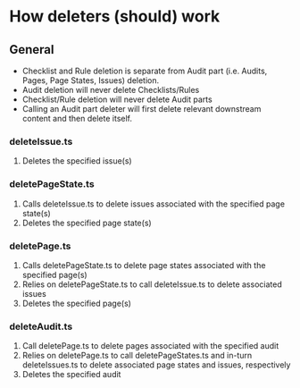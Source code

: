 # How deleters (should) work

## General

-   Checklist and Rule deletion is separate from Audit part (i.e. Audits, Pages, Page States, Issues) deletion.
-   Audit deletion will never delete Checklists/Rules
-   Checklist/Rule deletion will never delete Audit parts
-   Calling an Audit part deleter will first delete relevant downstream content and then delete itself.

### deleteIssue.ts

1. Deletes the specified issue(s)

### deletePageState.ts

1. Calls deleteIssue.ts to delete issues associated with the specified page state(s)
1. Deletes the specified page state(s)

### deletePage.ts

1. Calls deletePageState.ts to delete page states associated with the specified page(s)
1. Relies on deletePageState.ts to call deleteIssue.ts to delete associated issues
1. Deletes the specified page(s)

### deleteAudit.ts

1. Call deletePage.ts to delete pages associated with the specified audit
1. Relies on deletePage.ts to call deletePageStates.ts and in-turn deleteIssues.ts to delete associated page states and issues, respectively
1. Deletes the specified audit
